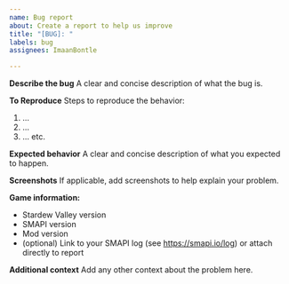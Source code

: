 ```yaml
---
name: Bug report
about: Create a report to help us improve
title: "[BUG]: "
labels: bug
assignees: ImaanBontle

---
```


**Describe the bug**
A clear and concise description of what the bug is.

**To Reproduce**
Steps to reproduce the behavior:
1. ...
2. ...
3. ...
etc.

**Expected behavior**
A clear and concise description of what you expected to happen.

**Screenshots**
If applicable, add screenshots to help explain your problem.

**Game information:**
- Stardew Valley version
- SMAPI version
- Mod version
- (optional) Link to your SMAPI log (see https://smapi.io/log) or attach directly to report

**Additional context**
Add any other context about the problem here.
